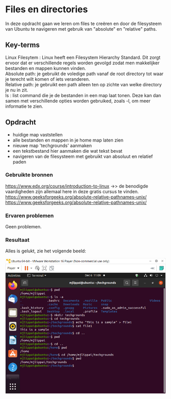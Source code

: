 # Files en directories
In deze opdracht gaan we leren om files te creëren en door de filesysteem van Ubuntu te navigeren met gebruik van "absolute" en "relative" paths.

## Key-terms
Linux Filesytem : Linux heeft een Filesystem Hierarchy Standard. Dit zorgt ervoor dat er verschillende regels worden gevolgd zodat men makkelijker bestanden en mappen kunnen vinden.  
Absolute path: je gebruikt de voledige path vanaf de root directory tot waar je terecht wilt komen of iets veranderen.  
Relative path: je gebruikt een path alleen ten op zichte van welke directory je nu in zit.  
ls : list command die je de bestanden in een map laat tonen. Deze kan dan samen met verschillende opties worden gebruiked, zoals -l, om meer informatie te zien.  

## Opdracht
- huidige map vaststellen
- alle bestanden en mappen in je home map laten zien
- nieuwe map 'techgrounds' aanmaken
- een tekstbestand hier aanmaken die wat tekst bevat
- navigeren van de filesysteem met gebruikt van absoluut en relatief paden 

### Gebruikte bronnen
https://www.edx.org/course/introduction-to-linux ->> de benodigde vaardigheden zijn allemaal here in deze gratis cursus te vinden.  
https://www.geeksforgeeks.org/absolute-relative-pathnames-unix/  
https://www.geeksforgeeks.org/absolute-relative-pathnames-unix/

### Ervaren problemen
Geen problemen.

### Resultaat
Alles is gelukt, zie het volgende beeld:

![Filesendirectories](../00_includes/lnx-02.png)
